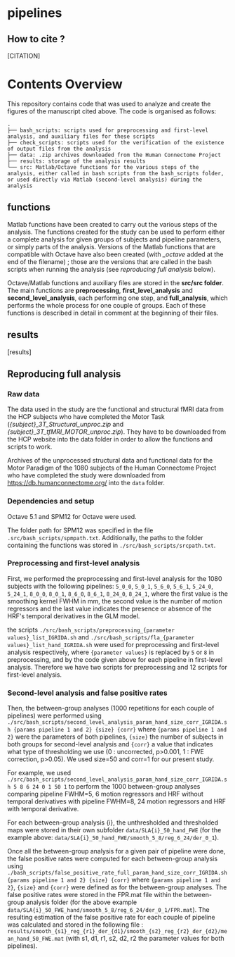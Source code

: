 # pipelines



## How to cite ?

[CITATION]

# Contents Overview
This repository contains code that was used to analyze and create the figures of the manuscript cited above. The code is organised as follows:

```
.
├── bash_scripts: scripts used for preprocessing and first-level analysis, and auxiliary files for these scripts
├── check_scripts: scripts used for the verification of the existence of output files from the analysis
├── data: .zip archives downloaded from the Human Connectome Project
├── results: storage of the analysis results
└── src: Matlab/Octave functions for the various steps of the analysis, either called in bash scripts from the bash_scripts folder, or used directly via Matlab (second-level analysis) during the analysis
```

## functions

Matlab functions have been created to carry out the various steps of the analysis. The functions created for the study can be used to perform either a complete analysis for given groups of subjects and pipeline parameters, or simply parts of the analysis. Versions of the Matlab functions that are compatible with Octave have also been created (with *\_octave* added at the end of the filename) ; those are the versions that are called in the bash scripts when running the analysis (see *reproducing full analysis* below).

Octave/Matlab functions and auxiliary files are stored in the **src/src folder**. The main functions are **preprocessing**, **first_level_analysis** and **second_level_analysis**, each performing one step, and **full_analysis**, which performs the whole process for one couple of groups. Each of these functions is described in detail in comment at the beginning of their files.

## results

[results]

## Reproducing full analysis

### Raw data

The data used in the study are the functional and structural fMRI data from the HCP subjects who have completed the Motor Task (*{subject}_3T_Structural_unproc.zip* and *{subject}_3T_tfMRI_MOTOR_unproc.zip*). They have to be downloaded from the HCP website into the data folder in order to allow the functions and scripts to work.

Archives of the unprocessed structural data and functional data for the Motor Paradigm of the 1080 subjects of the Human Connectome Project who have completed the study were downloaded from https://db.humanconnectome.org/ into the `data` folder.

### Dependencies and setup
Octave 5.1 and SPM12 for Octave were used.

The folder path for SPM12 was specified in the file `.src/bash_scripts/spmpath.txt`. Additionally, the paths to the folder containing the functions was stored in `./src/bash_scripts/srcpath.txt`.

### Preprocessing and first-level analysis

First, we performed the preprocessing and first-level analysis for the 1080 subjects with the following pipelines: `5_0_0`, `5_0_1`, `5_6_0`, `5_6_1`, `5_24_0`, `5_24_1`, `8_0_0`, `8_0_1`, `8_6_0`, `8_6_1`, `8_24_0`, `8_24_1`, where the first value is the smoothing kernel FWHM in mm, the second value is the number of motion regressors and the last value indicates the presence or absence of the HRF's temporal derivatives in the GLM model.

the scripts `./src/bash_scripts/preprocessing_{parameter values}_list_IGRIDA.sh` and `./src/bash_scripts/fla_{parameter values}_list_hand_IGRIDA.sh` were used for preprocessing and first-level analysis respectively, where `{parameter values}` is replaced by `5` or `8` in preprocessing, and by the code given above for each pipeline in first-level analysis. Therefore we have two scripts for preprocessing and 12 scripts for first-level analysis. 

### Second-level analysis and false positive rates

Then, the between-group analyses (1000 repetitions for each couple of pipelines) were performed using `./src/bash_scripts/second_level_analysis_param_hand_size_corr_IGRIDA.sh {params pipeline 1 and 2} {size} {corr}` where `{params pipeline 1 and 2}` were the parameters of both pipelines, `{size}` the number of subjects in both groups for second-level analysis and `{corr}` a value that indicates what type of thresholding we use (0 : uncorrected, p>0.001, 1 : FWE correction, p>0.05). We used size=50 and corr=1 for our present study.

For example, we used `./src/bash_scripts/second_level_analysis_param_hand_size_corr_IGRIDA.sh 5 8 6 24 0 1 50 1` to perform the 1000 between-group analyses comparing pipeline FWHM=5, 6 motion regressors and HRF without temporal derivatives with pipeline FWHM=8, 24 motion regressors and HRF with temporal derivative.

For each between-group analysis {i}, the unthresholded and thresholded maps were stored in their own subfolder `data/SLA{i}_50_hand_FWE` (for the example above: `data/SLA{i}_50_hand_FWE/smooth_5_8/reg_6_24/der_0_1`).

Once all the between-group analysis for a given pair of pipeline were done, the false positive rates were computed for each between-group analysis using `./bash_scripts/false_positive_rate_full_param_hand_size_corr_IGRIDA.sh {params pipeline 1 and 2} {size} {corr}` where `{params pipeline 1 and 2}`, `{size}` and `{corr}` were defined as for the between-group analyses. The false positive rates were stored in the FPR.mat file within the between-group analysis folder (for the above example `data/SLA{i}_50_FWE_hand/smooth_5_8/reg_6_24/der_0_1/FPR.mat`). The resulting estimation of the false positive rate for each couple of pipeline was calculated and stored in the following file : `results/smooth_{s1}_reg_{r1}_der_{d1}/smooth_{s2}_reg_{r2}_der_{d2}/mean_hand_50_FWE.mat` (with s1, d1, r1, s2, d2, r2 the parameter values for both pipelines).
